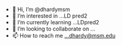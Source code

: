- 👋 Hi, I’m @dhardymsm
- 👀 I’m interested in ...LD pred2
- 🌱 I’m currently learning ...LDpred2
- 💞️ I’m looking to collaborate on ...
- 📫 How to reach me ...dhardy@msm.edu

<!---
dhardymsm/dhardymsm is a ✨ special ✨ repository because its `README.md` (this file) appears on your GitHub profile.
You can click the Preview link to take a look at your changes.
--->
